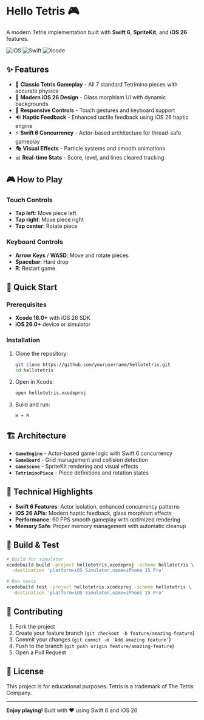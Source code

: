 # Hello Tetris 🎮

A modern Tetris implementation built with **Swift 6**, **SpriteKit**, and **iOS 26** features.

![iOS](https://img.shields.io/badge/iOS-26.0+-blue.svg)
![Swift](https://img.shields.io/badge/Swift-6.2+-orange.svg)
![Xcode](https://img.shields.io/badge/Xcode-16.0+-blue.svg)

## ✨ Features

- 🎯 **Classic Tetris Gameplay** - All 7 standard Tetrimino pieces with accurate physics
- 🎨 **Modern iOS 26 Design** - Glass morphism UI with dynamic backgrounds
- 📱 **Responsive Controls** - Touch gestures and keyboard support
- 🔊 **Haptic Feedback** - Enhanced tactile feedback using iOS 26 haptic engine
- ⚡ **Swift 6 Concurrency** - Actor-based architecture for thread-safe gameplay
- 🎭 **Visual Effects** - Particle systems and smooth animations
- 📊 **Real-time Stats** - Score, level, and lines cleared tracking

## 🎮 How to Play

### Touch Controls
- **Tap left**: Move piece left
- **Tap right**: Move piece right  
- **Tap center**: Rotate piece

### Keyboard Controls
- **Arrow Keys** / **WASD**: Move and rotate pieces
- **Spacebar**: Hard drop
- **R**: Restart game

## 🚀 Quick Start

### Prerequisites
- **Xcode 16.0+** with iOS 26 SDK
- **iOS 26.0+** device or simulator

### Installation
1. Clone the repository:
   ```bash
   git clone https://github.com/yourusername/hellotetris.git
   cd hellotetris
   ```

2. Open in Xcode:
   ```bash
   open hellotetris.xcodeproj
   ```

3. Build and run:
   ```bash
   ⌘ + R
   ```

## 🏗️ Architecture

- **`GameEngine`** - Actor-based game logic with Swift 6 concurrency
- **`GameBoard`** - Grid management and collision detection
- **`GameScene`** - SpriteKit rendering and visual effects
- **`TetriminoPiece`** - Piece definitions and rotation states

## 🎯 Technical Highlights

- **Swift 6 Features**: Actor isolation, enhanced concurrency patterns
- **iOS 26 APIs**: Modern haptic feedback, glass morphism effects
- **Performance**: 60 FPS smooth gameplay with optimized rendering
- **Memory Safe**: Proper memory management with automatic cleanup

## 🔧 Build & Test

```bash
# Build for simulator
xcodebuild build -project hellotetris.xcodeproj -scheme hellotetris \
  -destination 'platform=iOS Simulator,name=iPhone 15 Pro'

# Run tests
xcodebuild test -project hellotetris.xcodeproj -scheme hellotetris \
  -destination 'platform=iOS Simulator,name=iPhone 15 Pro'
```

## 🤝 Contributing

1. Fork the project
2. Create your feature branch (`git checkout -b feature/amazing-feature`)
3. Commit your changes (`git commit -m 'Add amazing feature'`)
4. Push to the branch (`git push origin feature/amazing-feature`)
5. Open a Pull Request

## 📄 License

This project is for educational purposes. Tetris is a trademark of The Tetris Company.

---

**Enjoy playing!** Built with ❤️ using Swift 6 and iOS 26 